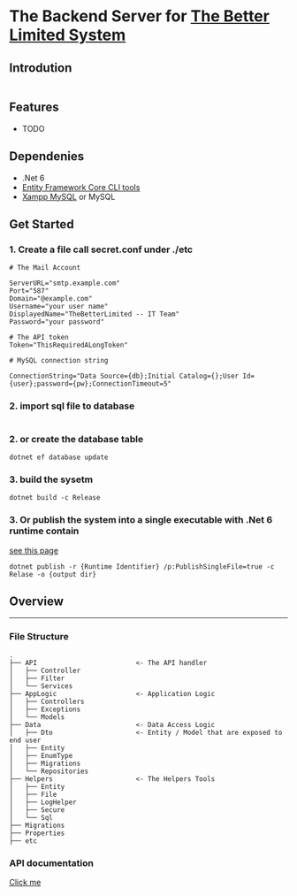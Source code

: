 ﻿# The Backend Server for [The Better Limited System](../TheBetterLimited-ManagementSystem)

## Introdution

```
```

## Features

- TODO

## Dependenies

- .Net 6
- [Entity Framework Core CLI tools](https://docs.microsoft.com/en-us/ef/core/cli/dotnet)
- [Xampp MySQL](https://www.apachefriends.org/download.html) or MySQL 

## Get Started

### 1. Create a file call secret.conf under ./etc

```
# The Mail Account

ServerURL="smtp.example.com"
Port="587"
Domain="@example.com"
Username="your user name"
DisplayedName="TheBetterLimited -- IT Team"
Password="your password"

# The API token
Token="ThisRequiredALongToken"

# MySQL connection string

ConnectionString="Data Source={db};Initial Catalog={};User Id={user};password={pw};ConnectionTimeout=5"
```
### 2. import sql file to database
```
```

### 2. or create the database table

```
dotnet ef database update
```

### 3. build the sysetm

```
dotnet build -c Release
```

### 3. Or publish the system into a single executable with .Net 6 runtime contain

[see this page](https://docs.microsoft.com/en-us/dotnet/core/rid-catalog)

```
dotnet publish -r {Runtime Identifier} /p:PublishSingleFile=true -c Relase -o {output dir}
```

## Overview
---

### File Structure

```
.
├── API                         <- The API handler
│   ├── Controller
│   ├── Filter
│   └── Services
├── AppLogic                    <- Application Logic
│   ├── Controllers
│   ├── Exceptions
│   └── Models
├── Data                        <- Data Access Logic
│   ├── Dto                     <- Entity / Model that are exposed to end user
│   ├── Entity
│   ├── EnumType
│   ├── Migrations
│   └── Repositories      
├── Helpers                     <- The Helpers Tools
│   ├── Entity
│   ├── File
│   ├── LogHelper
│   ├── Secure
│   └── Sql
├── Migrations
├── Properties
├── etc
```

### API documentation

[Click me](./API/API.md)